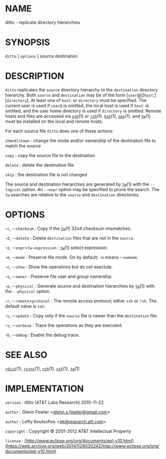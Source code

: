 # NAME

ditto - replicate directory hierarchies

# SYNOPSIS

`ditto` \[ `options` \] source destination

# DESCRIPTION

`ditto` replicates the `source` directory hierarchy to the
`destination` directory hierarchy. Both `source` and `destination` may
be of the form \[`user`@\]\[`host`:\]\[`directory`\]. At least one of
`host`: or `directory` must be specified. The current user is used if
`user@` is omitted, the local host is used if `host`: is omitted, and
the user home directory is used if `directory` is omitted.
Remote hosts and files are accessed via
[`ssh`](/web/20141128030242/http://www2.research.att.com/~astopen/man/man1/ssh.html)(1)
or
[`rsh`](/web/20141128030242/http://www2.research.att.com/~astopen/man/man1/rsh.html)(1).
[`ksh`](/web/20141128030242/http://www2.research.att.com/~astopen/man/man1/ksh.html)(1),
[`pax`](/web/20141128030242/http://www2.research.att.com/~astopen/man/man1/pax.html)(1),
and
[`tw`](/web/20141128030242/http://www2.research.att.com/~astopen/man/man1/tw.html)(1)
must be installed on the local and remote hosts.

For each source file `ditto` does one of these actions:

`chmod|chown`
:   change the mode and/or ownership of the destination file to match
    the source

`copy`
: copy the source file to the destination

`delete`
:   delete the destination file

`skip`
: the destination file is not changed

The source and destination hierarchies are generated by
[`tw`](/web/20141128030242/http://www2.research.att.com/~astopen/man/man1/tw.html)(1)
with the `--logical` option. An `--expr` option may be specified to
prune the search. The `tw` searches are relative to the `source` and
`destination` directories.

# OPTIONS

-`c`, --`checksum`
:   Copy if the
    [`tw`](/web/20141128030242/http://www2.research.att.com/~astopen/man/man1/tw.html)(1)
    32x4 checksum mismatches.

-`d`, --`delete`
:   Delete `destination` files that are not in the `source`.

-`e`, --`expr`=`tw-expression`
:   [`tw`](/web/20141128030242/http://www2.research.att.com/~astopen/man/man1/tw.html)(1)
    select expression.

-`m`, --`mode`
:   Preserve file mode. On by default; -`m` means --`nomode`.

-`n`, --`show`
:   Show the operations but do not exectute.

-`o`, --`owner`
:   Preserve file user and group ownership.

-`p`, --`physical`
:   Generate source and destination hierarchies by
    [`tw`](/web/20141128030242/http://www2.research.att.com/~astopen/man/man1/tw.html)(1)
    with the `--physical` option.

-`r`, --`remote`=`protocol`
:   The remote access protocol; either `ssh` or `rsh`. The default
    value is `ssh`.

-`u`, --`update`
:   Copy only if the `source` file is newer than the `destination` file.

-`v`, --`verbose`
:   Trace the operations as they are executed.

-`D`, --`debug`
:   Enable the debug trace.

# SEE ALSO

[`rdist`](/web/20141128030242/http://www2.research.att.com/~astopen/man/man1/rdist.html)(1),
[`rsync`](/web/20141128030242/http://www2.research.att.com/~astopen/man/man1/rsync.html)(1),
[`rsh`](/web/20141128030242/http://www2.research.att.com/~astopen/man/man1/rsh.html)(1),
[`ssh`](/web/20141128030242/http://www2.research.att.com/~astopen/man/man1/ssh.html)(1),
[`tw`](/web/20141128030242/http://www2.research.att.com/~astopen/man/man1/tw.html)(1)

# IMPLEMENTATION

`version`
:   ditto (AT&T Labs Research) 2010-11-22

`author`
:   Glenn Fowler
    &lt;[glenn.s.fowler@gmail.com](https://web.archive.org/web/20141128030242/mailto:glenn.s.fowler@gmail.com)&gt;

`author`
:   Lefty Koutsofios
    &lt;[ek@research.att.com](https://web.archive.org/web/20141128030242/mailto:ek@research.att.com)&gt;

`copyright`
:   Copyright © 2001-2012 AT&T Intellectual Property

`license`
:   [http://www.eclipse.org/org/documents/epl-v10.html](https://web.archive.org/web/20141128030242/http://www.eclipse.org/org/documents/epl-v10.html)


